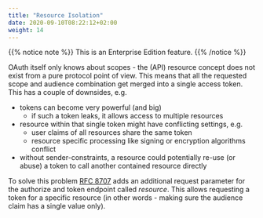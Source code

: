 ```yaml
---
title: "Resource Isolation"
date: 2020-09-10T08:22:12+02:00
weight: 14
---
```


{{% notice note %}}
This is an Enterprise Edition feature.
{{% /notice %}}

OAuth itself only knows about scopes - the (API) resource concept does not exist from a pure protocol point of view. This means that all the requested scope and audience combination get merged into a single access token. This has a couple of downsides, e.g.

* tokens can become very powerful (and big)
    * if such a token leaks, it allows access to multiple resources
* resource within that single token might have conflicting settings, e.g.
    * user claims of all resources share the same token
    * resource specific processing like signing or encryption algorithms conflict
* without sender-constraints, a resource could potentially re-use (or abuse) a token to call another contained resource directly

To solve this problem [RFC 8707](https://tools.ietf.org/html/rfc8707) adds an additional request parameter for the authorize and token endpoint called *resource*. This allows requesting a token for a specific resource (in other words - making sure the audience claim has a single value only).